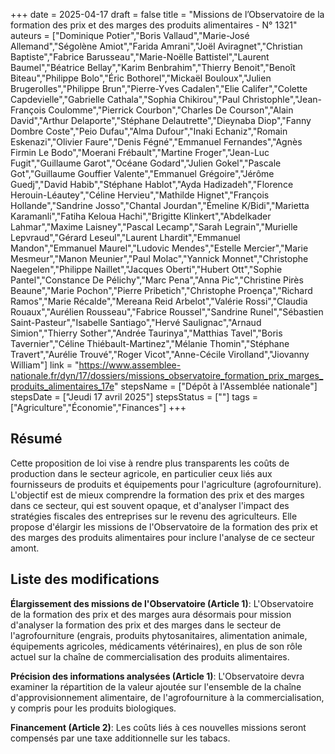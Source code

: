 +++
date = 2025-04-17
draft = false
title = "Missions de l’Observatoire de la formation des prix et des marges des produits alimentaires - N° 1321"
auteurs = ["Dominique Potier","Boris Vallaud","Marie-José Allemand","Ségolène Amiot","Farida Amrani","Joël Aviragnet","Christian Baptiste","Fabrice Barusseau","Marie-Noëlle Battistel","Laurent Baumel","Béatrice Bellay","Karim Benbrahim","Thierry Benoit","Benoît Biteau","Philippe Bolo","Éric Bothorel","Mickaël Bouloux","Julien Brugerolles","Philippe Brun","Pierre-Yves Cadalen","Elie Califer","Colette Capdevielle","Gabrielle Cathala","Sophia Chikirou","Paul Christophle","Jean-François Coulomme","Pierrick Courbon","Charles De Courson","Alain David","Arthur Delaporte","Stéphane Delautrette","Dieynaba Diop","Fanny Dombre Coste","Peio Dufau","Alma Dufour","Inaki Echaniz","Romain Eskenazi","Olivier Faure","Denis Fégné","Emmanuel Fernandes","Agnès Firmin Le Bodo","Moerani Frébault","Martine Froger","Jean-Luc Fugit","Guillaume Garot","Océane Godard","Julien Gokel","Pascale Got","Guillaume Gouffier Valente","Emmanuel Grégoire","Jérôme Guedj","David Habib","Stéphane Hablot","Ayda Hadizadeh","Florence Herouin-Léautey","Céline Hervieu","Mathilde Hignet","François Hollande","Sandrine Josso","Chantal Jourdan","Émeline K/Bidi","Marietta Karamanli","Fatiha Keloua Hachi","Brigitte Klinkert","Abdelkader Lahmar","Maxime Laisney","Pascal Lecamp","Sarah Legrain","Murielle Lepvraud","Gérard Leseul","Laurent Lhardit","Emmanuel Mandon","Emmanuel Maurel","Ludovic Mendes","Estelle Mercier","Marie Mesmeur","Manon Meunier","Paul Molac","Yannick Monnet","Christophe Naegelen","Philippe Naillet","Jacques Oberti","Hubert Ott","Sophie Pantel","Constance De Pélichy","Marc Pena","Anna Pic","Christine Pirès Beaune","Marie Pochon","Pierre Pribetich","Christophe Proença","Richard Ramos","Marie Récalde","Mereana Reid Arbelot","Valérie Rossi","Claudia Rouaux","Aurélien Rousseau","Fabrice Roussel","Sandrine Runel","Sébastien Saint-Pasteur","Isabelle Santiago","Hervé Saulignac","Arnaud Simion","Thierry Sother","Andrée Taurinya","Matthias Tavel","Boris Tavernier","Céline Thiébault-Martinez","Mélanie Thomin","Stéphane Travert","Aurélie Trouvé","Roger Vicot","Anne-Cécile Virolland","Jiovanny William"]
link = "https://www.assemblee-nationale.fr/dyn/17/dossiers/missions_observatoire_formation_prix_marges_produits_alimentaires_17e"
stepsName = ["Dépôt à l'Assemblée nationale"]
stepsDate = ["Jeudi 17 avril 2025"]
stepsStatus = [""]
tags = ["Agriculture","Économie","Finances"]
+++

## Résumé

Cette proposition de loi vise à rendre plus transparents les coûts de production dans le secteur agricole, en particulier ceux liés aux fournisseurs de produits et équipements pour l'agriculture (agrofourniture). L'objectif est de mieux comprendre la formation des prix et des marges dans ce secteur, qui est souvent opaque, et d'analyser l'impact des stratégies fiscales des entreprises sur le revenu des agriculteurs. Elle propose d'élargir les missions de l'Observatoire de la formation des prix et des marges des produits alimentaires pour inclure l'analyse de ce secteur amont.

## Liste des modifications

**Élargissement des missions de l'Observatoire (Article 1)**: L'Observatoire de la formation des prix et des marges aura désormais pour mission d'analyser la formation des prix et des marges dans le secteur de l'agrofourniture (engrais, produits phytosanitaires, alimentation animale, équipements agricoles, médicaments vétérinaires), en plus de son rôle actuel sur la chaîne de commercialisation des produits alimentaires.

**Précision des informations analysées (Article 1)**: L'Observatoire devra examiner la répartition de la valeur ajoutée sur l'ensemble de la chaîne d'approvisionnement alimentaire, de l'agrofourniture à la commercialisation, y compris pour les produits biologiques.

**Financement (Article 2)**: Les coûts liés à ces nouvelles missions seront compensés par une taxe additionnelle sur les tabacs.
